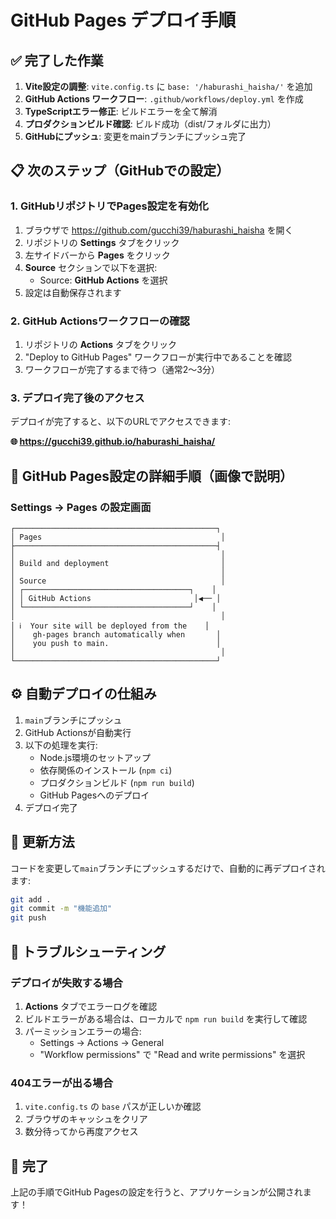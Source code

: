 # GitHub Pages デプロイ手順

## ✅ 完了した作業

1. **Vite設定の調整**: `vite.config.ts` に `base: '/haburashi_haisha/'` を追加
2. **GitHub Actions ワークフロー**: `.github/workflows/deploy.yml` を作成
3. **TypeScriptエラー修正**: ビルドエラーを全て解消
4. **プロダクションビルド確認**: ビルド成功（dist/フォルダに出力）
5. **GitHubにプッシュ**: 変更をmainブランチにプッシュ完了

## 📋 次のステップ（GitHubでの設定）

### 1. GitHubリポジトリでPages設定を有効化

1. ブラウザで https://github.com/gucchi39/haburashi_haisha を開く
2. リポジトリの **Settings** タブをクリック
3. 左サイドバーから **Pages** をクリック
4. **Source** セクションで以下を選択:
   - Source: **GitHub Actions** を選択
5. 設定は自動保存されます

### 2. GitHub Actionsワークフローの確認

1. リポジトリの **Actions** タブをクリック
2. "Deploy to GitHub Pages" ワークフローが実行中であることを確認
3. ワークフローが完了するまで待つ（通常2〜3分）

### 3. デプロイ完了後のアクセス

デプロイが完了すると、以下のURLでアクセスできます:

**🌐 https://gucchi39.github.io/haburashi_haisha/**

## 🔧 GitHub Pages設定の詳細手順（画像で説明）

### Settings → Pages の設定画面

```
┌─────────────────────────────────────────────┐
│ Pages                                        │
├─────────────────────────────────────────────┤
│                                              │
│ Build and deployment                         │
│                                              │
│ Source                                       │
│ ┌─────────────────────────────────────┐    │
│ │ GitHub Actions                       │◀── │
│ └─────────────────────────────────────┘    │
│                                              │
│ ℹ️  Your site will be deployed from the    │
│    gh-pages branch automatically when       │
│    you push to main.                        │
│                                              │
└─────────────────────────────────────────────┘
```

## ⚙️ 自動デプロイの仕組み

1. `main`ブランチにプッシュ
2. GitHub Actionsが自動実行
3. 以下の処理を実行:
   - Node.js環境のセットアップ
   - 依存関係のインストール (`npm ci`)
   - プロダクションビルド (`npm run build`)
   - GitHub Pagesへのデプロイ
4. デプロイ完了

## 🔄 更新方法

コードを変更して`main`ブランチにプッシュするだけで、自動的に再デプロイされます:

```bash
git add .
git commit -m "機能追加"
git push
```

## 📝 トラブルシューティング

### デプロイが失敗する場合

1. **Actions** タブでエラーログを確認
2. ビルドエラーがある場合は、ローカルで `npm run build` を実行して確認
3. パーミッションエラーの場合:
   - Settings → Actions → General
   - "Workflow permissions" で "Read and write permissions" を選択

### 404エラーが出る場合

1. `vite.config.ts` の `base` パスが正しいか確認
2. ブラウザのキャッシュをクリア
3. 数分待ってから再度アクセス

## 🎉 完了

上記の手順でGitHub Pagesの設定を行うと、アプリケーションが公開されます！
